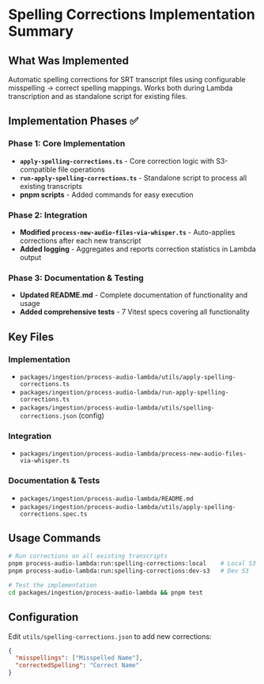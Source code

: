 # Spelling Corrections Implementation Summary

## What Was Implemented
Automatic spelling corrections for SRT transcript files using configurable misspelling → correct spelling mappings. Works both during Lambda transcription and as standalone script for existing files.

## Implementation Phases ✅

### Phase 1: Core Implementation
- **`apply-spelling-corrections.ts`** - Core correction logic with S3-compatible file operations
- **`run-apply-spelling-corrections.ts`** - Standalone script to process all existing transcripts
- **pnpm scripts** - Added commands for easy execution

### Phase 2: Integration 
- **Modified `process-new-audio-files-via-whisper.ts`** - Auto-applies corrections after each new transcript
- **Added logging** - Aggregates and reports correction statistics in Lambda output

### Phase 3: Documentation & Testing
- **Updated README.md** - Complete documentation of functionality and usage
- **Added comprehensive tests** - 7 Vitest specs covering all functionality

## Key Files

### Implementation
- `packages/ingestion/process-audio-lambda/utils/apply-spelling-corrections.ts`
- `packages/ingestion/process-audio-lambda/run-apply-spelling-corrections.ts`
- `packages/ingestion/process-audio-lambda/utils/spelling-corrections.json` (config)

### Integration
- `packages/ingestion/process-audio-lambda/process-new-audio-files-via-whisper.ts`

### Documentation & Tests
- `packages/ingestion/process-audio-lambda/README.md`
- `packages/ingestion/process-audio-lambda/utils/apply-spelling-corrections.spec.ts`

## Usage Commands

```bash
# Run corrections on all existing transcripts
pnpm process-audio-lambda:run:spelling-corrections:local    # Local S3
pnpm process-audio-lambda:run:spelling-corrections:dev-s3   # Dev S3

# Test the implementation
cd packages/ingestion/process-audio-lambda && pnpm test
```

## Configuration
Edit `utils/spelling-corrections.json` to add new corrections:
```json
{
  "misspellings": ["Misspelled Name"],
  "correctedSpelling": "Correct Name"
}
```